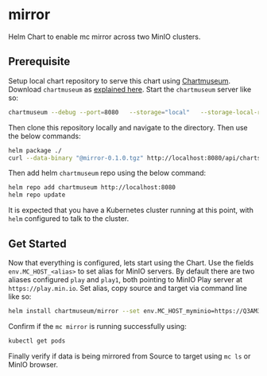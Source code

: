 # mirror

Helm Chart to enable mc mirror across two MinIO clusters.

## Prerequisite

Setup local chart repository to serve this chart using [Chartmuseum](https://github.com/helm/chartmuseum). Download `chartmuseum` as [explained here](https://github.com/helm/chartmuseum#installation). Start the `chartmuseum` server like so:

```sh
chartmuseum --debug --port=8080   --storage="local"   --storage-local-rootdir="./chartstorage"
```

Then clone this repository locally and navigate to the directory. Then use the below commands:

```sh
helm package ./
curl --data-binary "@mirror-0.1.0.tgz" http://localhost:8080/api/charts
```

Then add helm `chartmuseum` repo using the below command:

```sh
helm repo add chartmuseum http://localhost:8080
helm repo update
```

It is expected that you have a Kubernetes cluster running at this point, with `helm` configured to talk to the cluster.

## Get Started

Now that everything is configured, lets start using the Chart. Use the fields `env.MC_HOST_<alias>` to set alias for MinIO servers. By default there are two aliases configured `play` and `play1`, both pointing to MinIO Play server at `https://play.min.io`. Set alias, copy source and target via command line like so:

```sh
helm install chartmuseum/mirror --set env.MC_HOST_myminio=https://Q3AM3UQ867SPQQA43P2F:zuf+tfteSlswRu7BJ86wekitnifILbZam1KYY3TG@play.min.io,location.source=myminio/source1,location.target=myminio/target1 --generate-name
```

Confirm if the `mc mirror` is running successfully using:

```sh
kubectl get pods
```

Finally verify if data is being mirrored from Source to target using `mc ls` or MinIO browser.